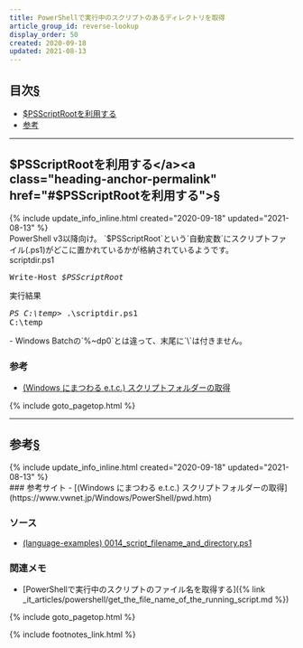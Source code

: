 ```yaml
---
title: PowerShellで実行中のスクリプトのあるディレクトリを取得
article_group_id: reverse-lookup
display_order: 50
created: 2020-09-18
updated: 2021-08-13
---
```


## <a name="index">目次</a><a class="heading-anchor-permalink" href="#目次">§</a>

<ul id="index_ul">
<li><a href="#$PSScriptRootを利用する">$PSScriptRootを利用する</a></li>
<li><a href="#参考">参考</a></li>
</ul>

* * *
## <a name="$PSScriptRootを利用する">$PSScriptRootを利用する</a><a class="heading-anchor-permalink" href="#$PSScriptRootを利用する">§</a>
<div class="chapter-updated">{% include update_info_inline.html created="2020-09-18" updated="2021-08-13" %}</div>
PowerShell v3以降向け。  
`$PSScriptRoot`という`自動変数`にスクリプトファイル(.ps1)がどこに置かれているかが格納されているようです。

<div class="code-box">
<div class="title">scriptdir.ps1</div>
<pre>
Write-Host <em>$PSScriptRoot</em>
</pre>
</div>

<div class="code-box-output">
<div class="title">実行結果</div>
<pre>
<em class="command">PS C:\temp&gt;</em> .\scriptdir.ps1
C:\temp
</pre>
</div>
- Windows Batchの`%~dp0`とは違って、末尾に`\`は付きません。

### 参考
- [(Windows にまつわる e.t.c.) スクリプトフォルダーの取得](https://www.vwnet.jp/Windows/PowerShell/pwd.htm)

{% include goto_pagetop.html %}

* * *
## <a name="参考">参考</a><a class="heading-anchor-permalink" href="#参考">§</a>
<div class="chapter-updated">{% include update_info_inline.html created="2020-09-18" updated="2021-08-13" %}</div>
### 参考サイト
- [(Windows にまつわる e.t.c.) スクリプトフォルダーの取得](https://www.vwnet.jp/Windows/PowerShell/pwd.htm)

### ソース
- [(language-examples) 0014_script_filename_and_directory.ps1](https://github.com/fumokmm/language-examples/blob/main/PowerShell/0014_script_filename_and_directory.ps1)

### 関連メモ
- [PowerShellで実行中のスクリプトのファイル名を取得する]({% link _it_articles/powershell/get_the_file_name_of_the_running_script.md %})

{% include goto_pagetop.html %}

{% include footnotes_link.html %}
